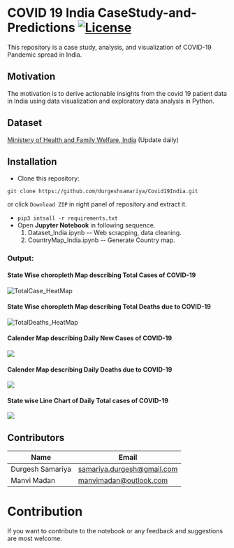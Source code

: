# COVID 19 India CaseStudy-and-Predictions [![License](https://img.shields.io/github/license/mashape/apistatus.svg?maxAge=2592000)](https://github.com/durgeshsamariya/Covid19India/blob/master/LICENSE)

This repository is a case study, analysis, and visualization of COVID-19 Pandemic spread in India.

## Motivation
The motivation is to derive actionable insights from the covid 19 patient data in India using data visualization and exploratory data analysis in Python.

## Dataset

[Ministery of Health and Family Welfare, India](https://www.mohfw.gov.in) (Update daily)

## Installation

* Clone this repository:  
```console
git clone https://github.com/durgeshsamariya/Covid19India.git
```
or click `Download ZIP` in right panel of repository and extract it.

* `pip3 intsall -r requirements.txt`
* Open **Jupyter Notebook** in following sequence.
    1. Dataset_India.ipynb -- Web scrapping, data cleaning.
    2. CountryMap_India.ipynb -- Generate Country map.

### Output:

#### State Wise choropleth Map describing Total Cases of COVID-19
![TotalCase_HeatMap](https://github.com/durgeshsamariya/Covid19India/blob/master/TotalCase_India.png)

#### State Wise choropleth Map describing Total Deaths due to COVID-19
![TotalDeaths_HeatMap](https://github.com/durgeshsamariya/Covid19India/blob/master/TotalDeath_India.png)

#### Calender Map describing Daily New Cases of COVID-19
![](https://github.com/durgeshsamariya/Covid19India/blob/master/Daily_Confirmed_Case_CalenderView.png)

#### Calender Map describing Daily Deaths due to  COVID-19
![](https://github.com/durgeshsamariya/Covid19India/blob/master/Daily_Deaths_CalenderView.png)

#### State wise Line Chart of Daily Total cases of COVID-19
![](https://github.com/durgeshsamariya/Covid19India/blob/master/Daily_Case_Line_Chart.png) 

## Contributors
Name | Email 
--- | --- 
Durgesh Samariya | samariya.durgesh@gmail.com
Manvi Madan | manvimadan@outlook.com

# Contribution
If you want to contribute to the notebook or any feedback and suggestions are most welcome.
